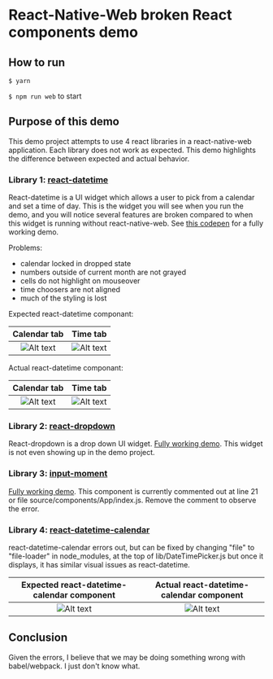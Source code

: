 # React-Native-Web broken React components demo

## How to run
```$ yarn```

```$ npm run web``` to start
## Purpose of this demo
This demo project attempts to use 4 react libraries in a react-native-web application. Each library does not work as expected. This demo highlights the difference between expected and actual behavior.

### Library 1: [react-datetime](https://github.com/YouCanBookMe/react-datetime)
React-datetime is a UI widget which allows a user to pick from a calendar and set a time of day. This is the widget you will see when you run the demo, and you will notice several features are broken compared to when this widget is running without react-native-web. See [this codepen](https://codepen.io/simeg/pen/mEmQmP) for a fully working demo.

Problems:

* calendar locked in dropped state
* numbers outside of current month are not grayed
* cells do not highlight on mouseover
* time choosers are not aligned
* much of the styling is lost
 
Expected react-datetime componant:

Calendar tab                                                                       |  Time tab
:---------------------------------------------------------------------------------:|:---------------------------------------------------------------------------------:
![Alt text](/source/screenshots/expectedCal.png?raw=true "Expected calendar tab")  |  ![Alt text](/source/screenshots/expectedTime.png?raw=true "Expected time tab")

Actual react-datetime componant:

Calendar tab                                                                       |  Time tab
:---------------------------------------------------------------------------------:|:---------------------------------------------------------------------------------:
![Alt text](/source/screenshots/actualCal.png?raw=true "Actual calendar tab")      |  ![Alt text](/source/screenshots/actualTime.png?raw=true "Actual time tab")

### Library 2: [react-dropdown](https://github.com/fraserxu/react-dropdown)
React-dropdown is a drop down UI widget. [Fully working demo](http://fraserxu.me/react-dropdown/). This widget is not even showing up in the demo project.

### Library 3: [input-moment](https://github.com/wangzuo/input-moment)
[Fully working demo](http://wangzuo.github.io/input-moment/). This component is currently commented out at line 21 or file source/components/App/index.js. Remove the comment to observe the error.

### Library 4: [react-datetime-calendar](https://github.com/deepreact/react-datetime-calendar)
react-datetime-calendar errors out, but can be fixed by changing "file" to "file-loader" in node_modules, at the top of lib/DateTimePicker.js but once it displays, it has similar visual issues as react-datetime.

Expected react-datetime-calendar component                                                  |  Actual react-datetime-calendar component
:------------------------------------------------------------------------------------------:|:----------------------------------------------------------------------------------------:
![Alt text](/source/screenshots/RDCexpected.png?raw=true "Expected react-datetime-calendar")|![Alt text](/source/screenshots/RDCactual.png?raw=true "Actual react-datetime-calendar")

## Conclusion
Given the errors, I believe that we may be doing something wrong with babel/webpack. I just don't know what.

